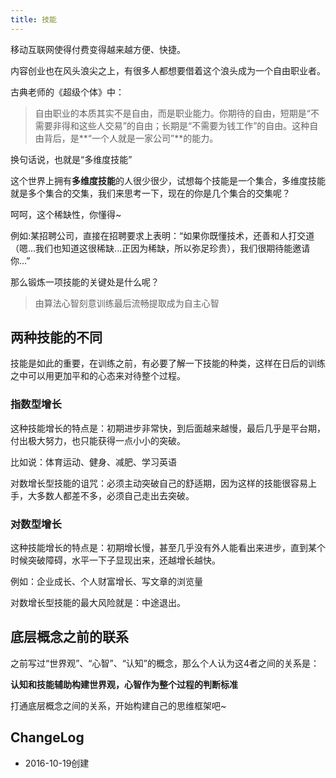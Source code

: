 ```yaml
---
title: 技能
---
```


移动互联网使得付费变得越来越方便、快捷。

内容创业也在风头浪尖之上，有很多人都想要借着这个浪头成为一个自由职业者。

古典老师的《超级个体》中：
> 自由职业的本质其实不是自由，而是职业能力。你期待的自由，短期是“不需要非得和这些人交易”的自由；长期是“不需要为钱工作”的自由。这种自由背后，是**“一个人就是一家公司”**的能力。

换句话说，也就是“多维度技能”

这个世界上拥有**多维度技能**的人很少很少，试想每个技能是一个集合，多维度技能就是多个集合的交集，我们来思考一下，现在的你是几个集合的交集呢？

呵呵，这个稀缺性，你懂得~

例如:某招聘公司，直接在招聘要求上表明：“如果你既懂技术，还善和人打交道（嗯...我们也知道这很稀缺...正因为稀缺，所以弥足珍贵），我们很期待能邀请你...”

那么锻炼一项技能的关键处是什么呢？

> 由算法心智刻意训练最后流畅提取成为自主心智

## 两种技能的不同

技能是如此的重要，在训练之前，有必要了解一下技能的种类，这样在日后的训练之中可以用更加平和的心态来对待整个过程。

### 指数型增长

这种技能增长的特点是：初期进步非常快，到后面越来越慢，最后几乎是平台期，付出极大努力，也只能获得一点小小的突破。

比如说：体育运动、健身、减肥、学习英语

对数增长型技能的诅咒：必须主动突破自己的舒适期，因为这样的技能很容易上手，大多数人都差不多，必须自己走出去突破。

### 对数型增长

这种技能增长的特点是：初期增长慢，甚至几乎没有外人能看出来进步，直到某个时候突破障碍，水平一下子显现出来，还越增长越快。

例如：企业成长、个人财富增长、写文章的浏览量

对数增长型技能的最大风险就是：中途退出。

## 底层概念之前的联系

之前写过“世界观”、“心智”、“认知”的概念，那么个人认为这4者之间的关系是：

**认知和技能辅助构建世界观，心智作为整个过程的判断标准**

打通底层概念之间的关系，开始构建自己的思维框架吧~

## ChangeLog

- 2016-10-19创建
